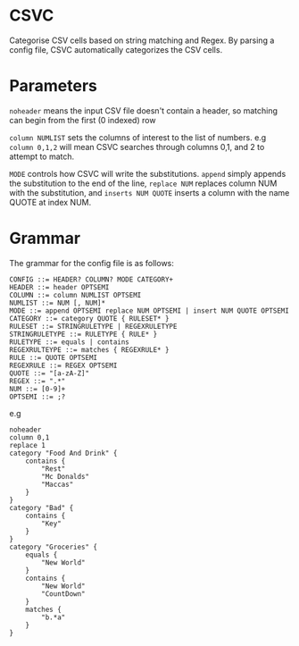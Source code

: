# CSVC
Categorise CSV cells based on string matching and Regex. By parsing a config file, CSVC automatically categorizes the CSV cells. 

# Parameters
```noheader``` means the input CSV file doesn't contain a header, so matching can begin from the first (0 indexed) row

```column NUMLIST``` sets the columns of interest to the list of numbers. e.g ```column 0,1,2``` will mean CSVC searches through columns 0,1, and 2 to attempt to match.

```MODE``` controls how CSVC will write the substitutions. ```append``` simply appends the substitution to the end of the line, ```replace NUM``` replaces column NUM 
with the substitution, and ```inserts NUM QUOTE``` inserts a column with the name QUOTE at index NUM.

# Grammar 
The grammar for the config file is as follows:
```
CONFIG ::= HEADER? COLUMN? MODE CATEGORY+
HEADER ::= header OPTSEMI
COLUMN ::= column NUMLIST OPTSEMI
NUMLIST ::= NUM [, NUM]*
MODE ::= append OPTSEMI replace NUM OPTSEMI | insert NUM QUOTE OPTSEMI
CATEGORY ::= category QUOTE { RULESET* }
RULESET ::= STRINGRULETYPE | REGEXRULETYPE
STRINGRULETYPE ::= RULETYPE { RULE* }
RULETYPE ::= equals | contains
REGEXRULTEYPE ::= matches { REGEXRULE* }
RULE ::= QUOTE OPTSEMI
REGEXRULE ::= REGEX OPTSEMI
QUOTE ::= "[a-zA-Z]"
REGEX ::= ".*"
NUM ::= [0-9]+
OPTSEMI ::= ;?
```

e.g 
```
noheader
column 0,1
replace 1
category "Food And Drink" {
    contains {
        "Rest"
        "Mc Donalds"
        "Maccas"
    }
}
category "Bad" {
    contains {
        "Key"
    }
}
category "Groceries" {
    equals {
        "New World"
    }
    contains {
        "New World"
        "CountDown"
    }
    matches {
        "b.*a"
    }
}
```
